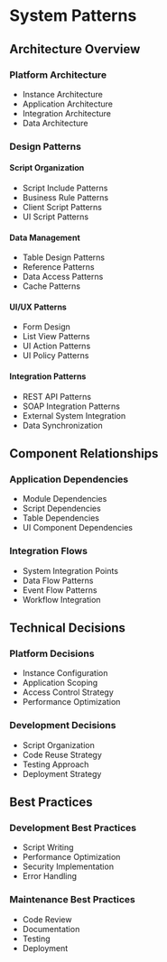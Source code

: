 # System Patterns

## Architecture Overview

### Platform Architecture
- Instance Architecture
- Application Architecture
- Integration Architecture
- Data Architecture

### Design Patterns

#### Script Organization
- Script Include Patterns
- Business Rule Patterns
- Client Script Patterns
- UI Script Patterns

#### Data Management
- Table Design Patterns
- Reference Patterns
- Data Access Patterns
- Cache Patterns

#### UI/UX Patterns
- Form Design
- List View Patterns
- UI Action Patterns
- UI Policy Patterns

#### Integration Patterns
- REST API Patterns
- SOAP Integration Patterns
- External System Integration
- Data Synchronization

## Component Relationships

### Application Dependencies
- Module Dependencies
- Script Dependencies
- Table Dependencies
- UI Component Dependencies

### Integration Flows
- System Integration Points
- Data Flow Patterns
- Event Flow Patterns
- Workflow Integration

## Technical Decisions

### Platform Decisions
- Instance Configuration
- Application Scoping
- Access Control Strategy
- Performance Optimization

### Development Decisions
- Script Organization
- Code Reuse Strategy
- Testing Approach
- Deployment Strategy

## Best Practices

### Development Best Practices
- Script Writing
- Performance Optimization
- Security Implementation
- Error Handling

### Maintenance Best Practices
- Code Review
- Documentation
- Testing
- Deployment 